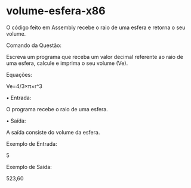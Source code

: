 # volume-esfera-x86

O código feito em Assembly recebe o raio de uma esfera e retorna o seu volume. 

Comando da Questão:

Escreva um programa que receba um valor decimal referente ao raio de uma esfera, calcule e imprima o seu volume (Ve).

Equações:

Ve=4/3×π×r^3

• Entrada:

O programa recebe o raio de uma esfera.

• Saı́da:

A saı́da consiste do volume da esfera.

Exemplo de Entrada:

5

Exemplo de Saı́da:

523,60
